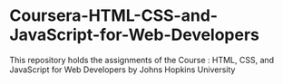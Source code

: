 # Coursera-HTML-CSS-and-JavaScript-for-Web-Developers
This repository holds the assignments of the Course : HTML, CSS, and JavaScript for Web Developers by Johns Hopkins University
